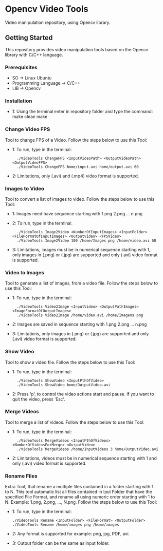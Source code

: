 # Opencv Video Tools
Video manipulation repository, using Opencv library.

## Getting Started
This repository provides video manipulation tools based on the Opencv library with C/C++ language.

### Prerequisites

  - SO -> Linux Ubuntu
  - Programming Language -> C/C++
  - LIB -> Opencv

### Installation
- 1: Using the terminal enter in repository folder and type the command:
		make clean
		make

### Change Video FPS
Tool to change FPS of a Video. Follow the steps below to use this Tool:

- 1: To run, type in the terminal:

		./VideoTools ChangeFPS <InputVideoPath> <OutputVideoPath> <OutputVideoFPS>
		./VideoTools ChangeFPS home/input.avi home/output.avi 60

- 2: Limitations, only (.avi) and (.mp4) video format is supported.

### Images to Video
Tool to convert a list of images to video. Follow the steps below to use this Tool:

- 1: Images need have sequence starting with 1.png 2.png ... n.png
- 2: To run, type in the terminal:

		./VideoTools Image2Video <NumberOfInputImages> <InputFolder> <FileFormatOfInputImages> <OutputVideo> <FPSVideo>
		./VideoTools Image2Video 100 /home/Images png /home/video.avi 60

- 3: Limitations, images must be in numerical sequence starting with 1, only images in (.png) or (.jpg) are supported and only (.avi) video format is supported.

### Video to Images
Tool to generate a list of images, from a video file. Follow the steps below to use this Tool:

- 1: To run, type in the terminal:

		./VideoTools Video2Image <InputVideo> <OutputPathImages> <ImageFormatOfOutputImages>
		./VideoTools Video2Image /home/video.avi /home/Imagens png

- 2: Images are saved in sequence starting with 1.png 2.png ... n.png
- 3: Limitations, only images in (.png) or (.jpg) are supported and only (.avi) video format is supported.

### Show Video
Tool to show a video file. Follow the steps below to use this Tool:

- 1: To run, type in the terminal:

		./VideoTools ShowVideo <InputPthOfVideo>
		./VideoTools ShowVideo home/OutputVideo.avi      

- 2: Press 'p', to control the video actions start and pause. If you want to quit the video, press 'Esc'.

### Merge Videos
Tool to merge a list of videos. Follow the steps below to use this Tool:

- 1: To run, type in the terminal:

		./VideoTools MergeVideos <InputPthOfVideos> <NumberOfVideosForMerge> <OutputVideo>
		./VideoTools MergeVideos /home/InputVideos 3 home/OutputVideo.avi

- 2: Limitations, videos must be in numerical sequence starting with 1 and only (.avi) video format is supported.

### Rename Files
Extra Tool, that rename a multiple files contained in a folder starting with 1 to N. This tool automatic list all
files contained in Iput Folder that have the specified File Format, and rename all using numeric order starting
with 1 to N. Example: 1.png, 2.png, ..., N.png. Follow the steps below to use this Tool:

- 1: To run, type in the terminal:

	  ./VideoTools Rename <InputFolder> <FileFormat> <OutputFolder>
	  ./VideoTools Rename /home/images png /home/images

- 2: Any format is supported for example: png, jpg, PDF, avi.
- 3: Output folder can be the same as input folder.

